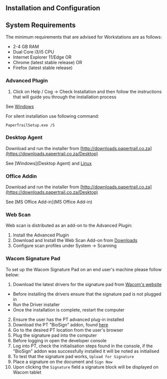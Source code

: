 ## Installation and Configuration

## System Requirements
The minimum requirements that are advised for Workstations are as follows:

*  2-4 GB RAM  
*  Dual Core i3/i5 CPU  
*  Internet Explorer 11/Edge OR  
*  Chrome (latest stable release) OR  
*  Firefox (latest stable release)  

### Advanced Plugin
1. Click on Help / Cog -> Check Installation and then follow the instructions that will guide you through the installation process

See [Windows](desktop-agent.md)

For silent installation use following command:
```
PaperTrailSetup.exe /S
```

### Desktop Agent

Download and run the installer from [http://downloads.papertrail.co.za](https://downloads.papertrail.co.za/Desktop)

See [Windows](Desktop Agent) and [Linux](Ubuntu-Linux)
### Office Addin

Download and run the installer from [http://downloads.papertrail.co.za](https://downloads.papertrail.co.za/Desktop)

See [MS Office Add-in](MS Office Add-in)
### Web Scan

Web scan is distributed as an add-on to the Advanced Plugin:

1. Install the Advanced Plugin
2. Download and Install the Web Scan Add-on from [Downloads](https://downloads.papertrail.co.za/scan)
3. Configure scan profiles under System -> Scanning

### Wacom Signature Pad

To set up the Wacom Signature Pad on an end user's machine please follow below:

1. Download the latest drivers for the signature pad from [Wacom's website](https://www.wacom.com/en-in/support/product-support/drivers)
* Before installing the drivers ensure that the signature pad is not plugged in
* Run the Driver installer
* Once the installation is complete, restart the computer
2. Ensure the user has the PT advanced plug-in installed
3. Download the PT "BioSign" addon, found [here](http://s3.amazonaws.com/papertrail/public/plugin/PaperTrailAddonBioSignSetup.exe)
4. Go to the desired PT location from the user's browser
5. Plug the signature pad into the computer
6. Before logging in open the developer console
7. Log into PT, check the initialisation steps found in the console, if the "BioSign" addon was successfully installed it will be noted as initialised
8. To test that the signature pad works, `Upload for Signature`
9. Place a signature on the document and `Sign Now`
10. Upon clicking the `Signature` field a signature block will be displayed on Wacom tablet
